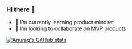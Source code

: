 ### Hi there 👋

- 🌱 I’m currently learning product mindset
- 👯 I’m looking to collaborate on MVP products

[![Anurag's GitHub stats](https://github-readme-stats.vercel.app/api?username=thinhlvv)](https://github.com/anuraghazra/github-readme-stats)
